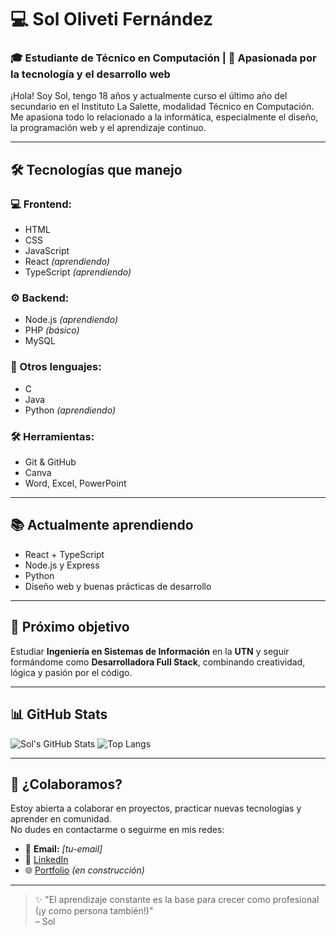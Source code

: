 # 💻 Sol Oliveti Fernández

### 🎓 Estudiante de Técnico en Computación | 🚀 Apasionada por la tecnología y el desarrollo web

¡Hola! Soy Sol, tengo 18 años y actualmente curso el último año del secundario en el Instituto La Salette, modalidad Técnico en Computación. Me apasiona todo lo relacionado a la informática, especialmente el diseño, la programación web y el aprendizaje continuo.

---

## 🛠️ Tecnologías que manejo

### 💻 Frontend:
- HTML
- CSS
- JavaScript
- React *(aprendiendo)*
- TypeScript *(aprendiendo)*

### ⚙️ Backend:
- Node.js *(aprendiendo)*
- PHP *(básico)*
- MySQL

### 🧠 Otros lenguajes:
- C
- Java
- Python *(aprendiendo)*

### 🛠️ Herramientas:
- Git & GitHub
- Canva
- Word, Excel, PowerPoint

---

## 📚 Actualmente aprendiendo
- React + TypeScript
- Node.js y Express
- Python
- Diseño web y buenas prácticas de desarrollo

---

## 🎯 Próximo objetivo
Estudiar **Ingeniería en Sistemas de Información** en la **UTN** y seguir formándome como **Desarrolladora Full Stack**, combinando creatividad, lógica y pasión por el código.

---

## 📊 GitHub Stats

![Sol's GitHub Stats](https://github-readme-stats.vercel.app/api?username=sololiveti&show_icons=true&theme=radical)
![Top Langs](https://github-readme-stats.vercel.app/api/top-langs/?username=sololiveti&layout=compact&theme=radical)

---

## 🤝 ¿Colaboramos?
Estoy abierta a colaborar en proyectos, practicar nuevas tecnologías y aprender en comunidad.  
No dudes en contactarme o seguirme en mis redes:

- 📧 **Email:** *[tu-email]*
- 💼 [LinkedIn](https://www.linkedin.com/in/sol-oliveti)
- 🌐 [Portfolio](https://github.com/sololiveti) *(en construcción)*

---

> ✨ "El aprendizaje constante es la base para crecer como profesional (¡y como persona también!)"  
> – Sol

